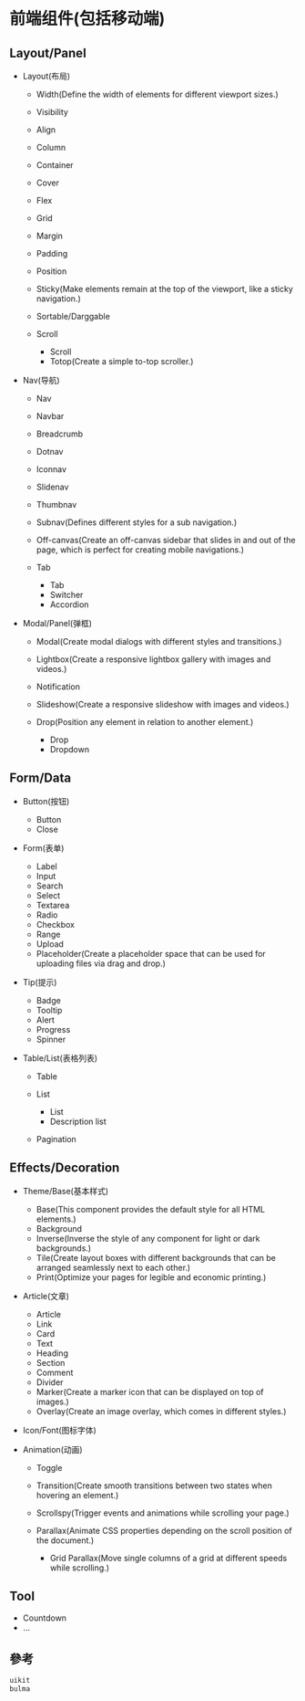 # 前端组件(包括移动端)

## Layout/Panel

- Layout(布局)

  - Width(Define the width of elements for different viewport sizes.)
  - Visibility
  - Align
  - Column
  - Container
  - Cover
  - Flex
  - Grid
  - Margin
  - Padding
  - Position
  - Sticky(Make elements remain at the top of the viewport, like a sticky navigation.)
  - Sortable/Darggable
  - Scroll

    - Scroll
    - Totop(Create a simple to-top scroller.)

- Nav(导航)

  - Nav
  - Navbar
  - Breadcrumb
  - Dotnav
  - Iconnav
  - Slidenav
  - Thumbnav
  - Subnav(Defines different styles for a sub navigation.)
  - Off-canvas(Create an off-canvas sidebar that slides in and out of the page, which is perfect for creating mobile navigations.)
  - Tab

    - Tab
    - Switcher
    - Accordion

- Modal/Panel(弹框)

  - Modal(Create modal dialogs with different styles and transitions.)
  - Lightbox(Create a responsive lightbox gallery with images and videos.)
  - Notification
  - Slideshow(Create a responsive slideshow with images and videos.)

  - Drop(Position any element in relation to another element.)

    - Drop
    - Dropdown

## Form/Data

- Button(按钮)

  - Button
  - Close

- Form(表单)

  - Label
  - Input
  - Search
  - Select
  - Textarea
  - Radio
  - Checkbox
  - Range
  - Upload
  - Placeholder(Create a placeholder space that can be used for uploading files via drag and drop.)

- Tip(提示)

  - Badge
  - Tooltip
  - Alert
  - Progress
  - Spinner

- Table/List(表格列表)

  - Table
  - List

    - List
    - Description list

  - Pagination

## Effects/Decoration

- Theme/Base(基本样式)

  - Base(This component provides the default style for all HTML elements.)
  - Background
  - Inverse(Inverse the style of any component for light or dark backgrounds.)
  - Tile(Create layout boxes with different backgrounds that can be arranged seamlessly next to each other.)
  - Print(Optimize your pages for legible and economic printing.)

- Article(文章)

  - Article
  - Link
  - Card
  - Text
  - Heading
  - Section
  - Comment
  - Divider
  - Marker(Create a marker icon that can be displayed on top of images.)
  - Overlay(Create an image overlay, which comes in different styles.)

- Icon/Font(图标字体)

- Animation(动画)

  - Toggle
  - Transition(Create smooth transitions between two states when hovering an element.)
  - Scrollspy(Trigger events and animations while scrolling your page.)
  - Parallax(Animate CSS properties depending on the scroll position of the document.)

    - Grid Parallax(Move single columns of a grid at different speeds while scrolling.)

## Tool

- Countdown
- ...

## 參考

```javascript
uikit
bulma
```

